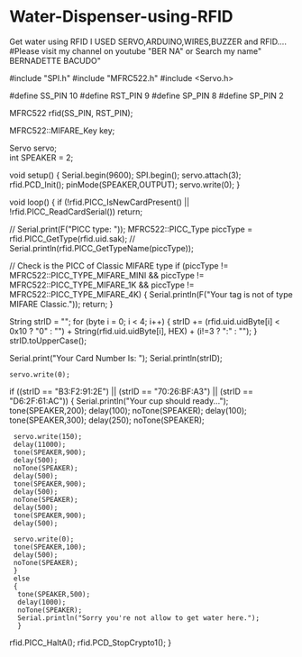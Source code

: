 # Water-Dispenser-using-RFID
Get water using RFID
I USED SERVO,ARDUINO,WIRES,BUZZER and RFID....
#Please visit my channel on youtube "BER NA" or Search my name" BERNADETTE BACUDO"


#include "SPI.h"
#include "MFRC522.h"
#include <Servo.h>

#define SS_PIN 10
#define RST_PIN 9
#define SP_PIN 8
#define SP_PIN 2

MFRC522 rfid(SS_PIN, RST_PIN);

MFRC522::MIFARE_Key key;

Servo servo;  
int SPEAKER = 2;

void setup() {
  Serial.begin(9600);
  SPI.begin();
  servo.attach(3);
  rfid.PCD_Init();
  pinMode(SPEAKER,OUTPUT);
  servo.write(0);
}

void loop() {
  if (!rfid.PICC_IsNewCardPresent() || !rfid.PICC_ReadCardSerial())
    return;

  // Serial.print(F("PICC type: "));
  MFRC522::PICC_Type piccType = rfid.PICC_GetType(rfid.uid.sak);
  // Serial.println(rfid.PICC_GetTypeName(piccType));

  // Check is the PICC of Classic MIFARE type
  if (piccType != MFRC522::PICC_TYPE_MIFARE_MINI &&
    piccType != MFRC522::PICC_TYPE_MIFARE_1K &&
    piccType != MFRC522::PICC_TYPE_MIFARE_4K) {
    Serial.println(F("Your tag is not of type MIFARE Classic."));
    return;
  }

  String strID = "";
  for (byte i = 0; i < 4; i++) {
    strID +=
    (rfid.uid.uidByte[i] < 0x10 ? "0" : "") +
    String(rfid.uid.uidByte[i], HEX) +
    (i!=3 ? ":" : "");
  }
  strID.toUpperCase();

  Serial.print("Your Card Number Is: ");
  Serial.println(strID);
 
    servo.write(0);
  if ((strID == "B3:F2:91:2E") || (strID ==  "70:26:BF:A3") || (strID == "D6:2F:61:AC"))
    {
     Serial.println("Your cup should ready...");
     tone(SPEAKER,200);
     delay(100);
     noTone(SPEAKER);
     delay(100);
     tone(SPEAKER,300);
     delay(250);
     noTone(SPEAKER);
     
     servo.write(150);
     delay(11000);
     tone(SPEAKER,900);
     delay(500);
     noTone(SPEAKER);
     delay(500);
     tone(SPEAKER,900);
     delay(500);
     noTone(SPEAKER);
     delay(500);
     tone(SPEAKER,900);
     delay(500);
     
     servo.write(0);
     tone(SPEAKER,100);
     delay(500);
     noTone(SPEAKER);
     }     
     else
     {
      tone(SPEAKER,500);
      delay(1000);
      noTone(SPEAKER);
      Serial.println("Sorry you're not allow to get water here.");
      } 
   
  rfid.PICC_HaltA();
  rfid.PCD_StopCrypto1();
}



